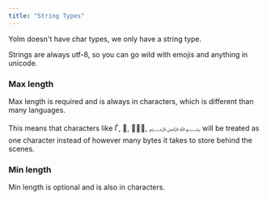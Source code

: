 ```yaml
---
title: "String Types"
---
```


Yolm doesn't have char types, we only have a string type.

Strings are always utf-8, so you can go wild with emojis and anything in unicode.

### Max length 

Max length is required and is always in characters, which is different than many languages.

This means that characters like Ѓ, 🎂, 🤦🏻‍♂️, ﷽ will be treated as one character instead of however many bytes it takes to store behind the scenes.

### Min length

Min length is optional and is also in characters.
